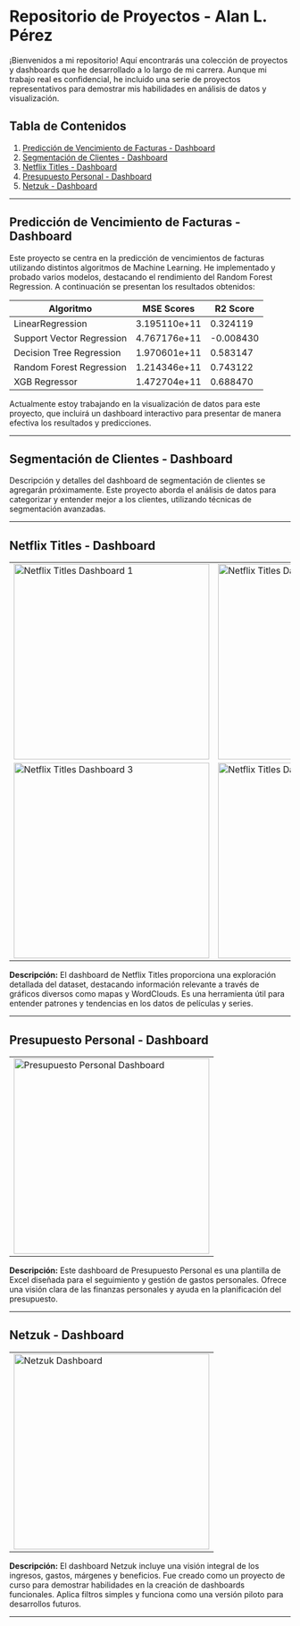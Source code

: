 # Repositorio de Proyectos - Alan L. Pérez

¡Bienvenidos a mi repositorio! Aquí encontrarás una colección de proyectos y dashboards que he desarrollado a lo largo de mi carrera. Aunque mi trabajo real es confidencial, he incluido una serie de proyectos representativos para demostrar mis habilidades en análisis de datos y visualización.

## Tabla de Contenidos

1. [Predicción de Vencimiento de Facturas - Dashboard](#predicción-de-vencimiento-de-facturas---dashboard)
2. [Segmentación de Clientes - Dashboard](#segmentación-de-clientes---dashboard)
3. [Netflix Titles - Dashboard](#netflix-titles---dashboard)
4. [Presupuesto Personal - Dashboard](#presupuesto-personal---dashboard)
5. [Netzuk - Dashboard](#netzuk---dashboard)

---

## Predicción de Vencimiento de Facturas - Dashboard

Este proyecto se centra en la predicción de vencimientos de facturas utilizando distintos algoritmos de Machine Learning. He implementado y probado varios modelos, destacando el rendimiento del Random Forest Regression. A continuación se presentan los resultados obtenidos:

| Algoritmo                  | MSE Scores          | R2 Score |
|----------------------------|---------------------|----------|
| LinearRegression           | 3.195110e+11        | 0.324119 |
| Support Vector Regression  | 4.767176e+11        | -0.008430|
| Decision Tree Regression   | 1.970601e+11        | 0.583147 |
| Random Forest Regression   | 1.214346e+11        | 0.743122 |
| XGB Regressor              | 1.472704e+11        | 0.688470 |

Actualmente estoy trabajando en la visualización de datos para este proyecto, que incluirá un dashboard interactivo para presentar de manera efectiva los resultados y predicciones.

---

## Segmentación de Clientes - Dashboard

Descripción y detalles del dashboard de segmentación de clientes se agregarán próximamente. Este proyecto aborda el análisis de datos para categorizar y entender mejor a los clientes, utilizando técnicas de segmentación avanzadas.

---

## Netflix Titles - Dashboard

<table>
  <tr>
    <td><img src="https://github.com/user-attachments/assets/4d037cb5-eea3-43e3-8d72-a5e714e71a4d" alt="Netflix Titles Dashboard 1" width="350"/></td>
    <td><img src="https://github.com/user-attachments/assets/26edfaed-a5ca-4ae4-a2c0-04c12d5786b4" alt="Netflix Titles Dashboard 2" width="350"/></td>
  </tr>
  <tr>
    <td><img src="https://github.com/user-attachments/assets/20bd6be0-4695-4f47-a722-c1ceafe34b0b" alt="Netflix Titles Dashboard 3" width="350"/></td>
    <td><img src="https://github.com/user-attachments/assets/091c174a-54bc-47b6-a730-f968084ef058" alt="Netflix Titles Dashboard 4" width="350"/></td>
  </tr>
</table>

**Descripción:**
El dashboard de Netflix Titles proporciona una exploración detallada del dataset, destacando información relevante a través de gráficos diversos como mapas y WordClouds. Es una herramienta útil para entender patrones y tendencias en los datos de películas y series.

---

## Presupuesto Personal - Dashboard

<table>
  <tr>
    <td><img src="https://github.com/user-attachments/assets/aaac25a6-4a4b-4bba-8963-d9d6a237be68" alt="Presupuesto Personal Dashboard" width="350"/></td>
  </tr>
</table>

**Descripción:**
Este dashboard de Presupuesto Personal es una plantilla de Excel diseñada para el seguimiento y gestión de gastos personales. Ofrece una visión clara de las finanzas personales y ayuda en la planificación del presupuesto.

---

## Netzuk - Dashboard

<table>
  <tr>
    <td><img src="https://github.com/user-attachments/assets/36933584-7ea5-4108-9a2d-c42b063cdfb9" alt="Netzuk Dashboard" width="350"/></td>
  </tr>
</table>

**Descripción:**
El dashboard Netzuk incluye una visión integral de los ingresos, gastos, márgenes y beneficios. Fue creado como un proyecto de curso para demostrar habilidades en la creación de dashboards funcionales. Aplica filtros simples y funciona como una versión piloto para desarrollos futuros.

---
